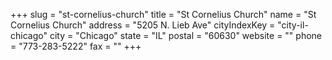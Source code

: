 +++
slug = "st-cornelius-church"
title = "St Cornelius Church"
name = "St Cornelius Church"
address = "5205 N. Lieb Ave"
cityIndexKey = "city-il-chicago"
city = "Chicago"
state = "IL"
postal = "60630"
website = ""
phone = "773-283-5222"
fax = ""
+++
